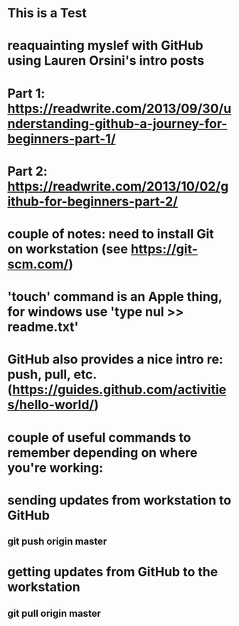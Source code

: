 # This is a Test
#
# reaquainting myslef with GitHub using Lauren Orsini's intro posts
# 
# Part 1: https://readwrite.com/2013/09/30/understanding-github-a-journey-for-beginners-part-1/
# Part 2: https://readwrite.com/2013/10/02/github-for-beginners-part-2/
#
# couple of notes: need to install Git on workstation (see https://git-scm.com/)
# 'touch' command is an Apple thing, for windows use 'type nul >> readme.txt' 
#
# GitHub also provides a nice intro re: push, pull, etc. (https://guides.github.com/activities/hello-world/)
#
# couple of useful commands to remember depending on where you're working:
#    sending updates from workstation to GitHub 
##             git push origin master
#    getting updates from GitHub to the workstation
##             git pull origin master 

